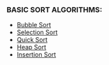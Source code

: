 ### BASIC SORT ALGORITHMS:
- [Bubble Sort](https://github.com/CSI-SCT-SB/PY_XTREME/tree/main/BeginnerBasics/SORT_ALGORITHMS/Bubble%20sort)
- [Selection Sort](https://github.com/CSI-SCT-SB/PY_XTREME/tree/main/BeginnerBasics/SORT_ALGORITHMS/SelectionSort)
- [Quick Sort]()
- [Heap Sort]()
- [Insertion Sort]()
